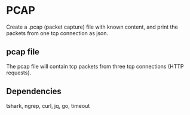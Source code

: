 # PCAP

Create a .pcap (packet capture) file with known content, and print the packets
from one tcp connection as json.

## pcap file

The pcap file will contain tcp packets from three tcp connections (HTTP
requests). 

## Dependencies

tshark, ngrep, curl, jq, go, timeout
